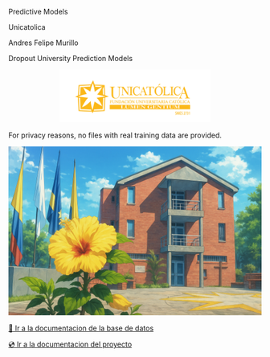 Predictive Models

Unicatolica

Andres Felipe Murillo

Dropout University Prediction Models

<p align="center">
  <img src="./predictive_models/docs/_static/images/logo_unicatolica.png" alt="Mi imagen" width="300">
</p>


For privacy reasons, no files with real training data are provided.

<p align="center">
  <img src="./predictive_models/docs/_static/images/Unicatolica%20imagen.png" alt="Mi imagen"S>
</p>


[💾 Ir a la documentacion de la base de datos](https://dbdocs.io/anfehumu2.0/Unicatolica)

[💿 Ir a la documentacion del proyecto]()
